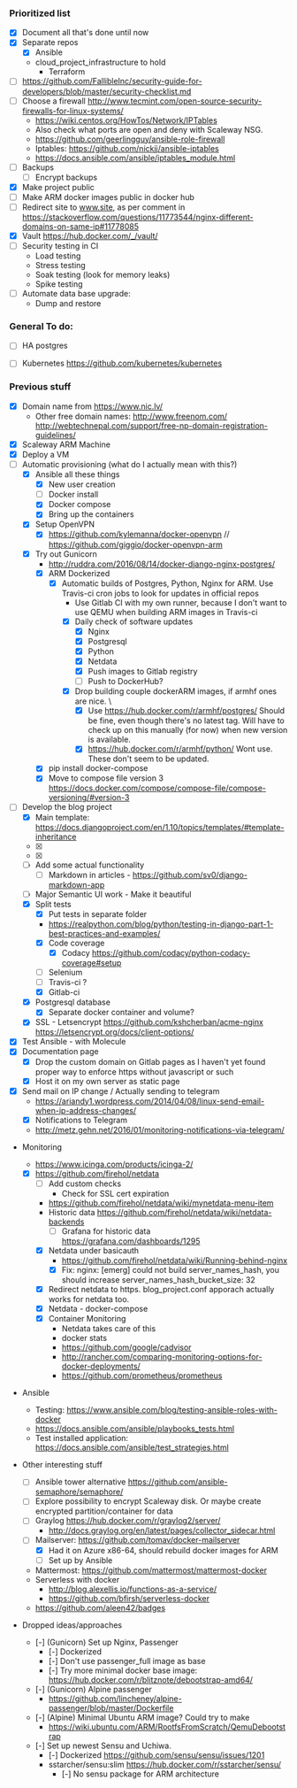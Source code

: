 ### Prioritized list
- [x] Document all that's done until now
- [x] Separate repos
  - [x] Ansible
  - cloud_project_infrastructure to hold
    - Terraform
- [ ] https://github.com/FallibleInc/security-guide-for-developers/blob/master/security-checklist.md
- [ ] Choose a firewall http://www.tecmint.com/open-source-security-firewalls-for-linux-systems/
  - https://wiki.centos.org/HowTos/Network/IPTables
  - Also check what ports are open and deny with Scaleway NSG.
  - https://github.com/geerlingguy/ansible-role-firewall
  - Iptables: https://github.com/nickjj/ansible-iptables
  - https://docs.ansible.com/ansible/iptables_module.html
- [ ] Backups
  - [ ] Encrypt backups
- [x] Make project public
- [ ] Make ARM docker images public in docker hub
- [ ] Redirect site to www.site, as per comment in https://stackoverflow.com/questions/11773544/nginx-different-domains-on-same-ip#11778085
- [x] Vault https://hub.docker.com/_/vault/
- [ ] Security testing in CI
  - Load testing
  - Stress testing
  - Soak testing (look for memory leaks)
  - Spike testing
- [ ] Automate data base upgrade:
  - Dump and restore

### General To do:
- [ ] HA postgres
- [ ] Kubernetes https://github.com/kubernetes/kubernetes


### Previous stuff
- [x] Domain name from https://www.nic.lv/
  - Other free domain names: http://www.freenom.com/ http://webtechnepal.com/support/free-np-domain-registration-guidelines/
- [x] Scaleway ARM Machine
- [x] Deploy a VM
- [ ] Automatic provisioning (what do I actually mean with this?)
  - [x] Ansible all these things
    - [x] New user creation
    - [ ] Docker install
    - [x] Docker compose
    - [x] Bring up the containers  
  - [x] Setup OpenVPN
    - [x] https://github.com/kylemanna/docker-openvpn // https://github.com/giggio/docker-openvpn-arm
  - [x] Try out Gunicorn
    - http://ruddra.com/2016/08/14/docker-django-nginx-postgres/
    - [x] ARM Dockerized
      - [x] Automatic builds of Postgres, Python, Nginx for ARM. Use Travis-ci cron jobs to look for updates in official repos
        - Use Gitlab CI with my own runner, because I don't want to use QEMU when building ARM images in Travis-ci
        - [x] Daily check of software updates
          - [x] Nginx
          - [x] Postgresql
          - [x] Python
          - [x] Netdata
          - [x] Push images to Gitlab registry
          - [ ] Push to DockerHub?
        - [x] Drop building couple dockerARM images, if armhf ones are nice. \
          - [x] Use https://hub.docker.com/r/armhf/postgres/ Should be fine, even though there's no latest tag. Will have to check up on this manually (for now) when new version is available.
          - [x] https://hub.docker.com/r/armhf/python/ Wont use. These don't seem to be updated.
    - [x] pip install docker-compose
    - [x] Move to compose file version 3 https://docs.docker.com/compose/compose-file/compose-versioning/#version-3
- [ ] Develop the blog project
  - [x] Main template: https://docs.djangoproject.com/en/1.10/topics/templates/#template-inheritance
  - [x] <link rel="stylesheet" href="https://cdn.jsdelivr.net/semantic-ui/2.2.6/semantic.min.css">
  - [x] <script src="https://cdn.jsdelivr.net/semantic-ui/2.2.6/semantic.min.js"></script>
  - [ ] Add some actual functionality
    - [ ] Markdown in articles - https://github.com/sv0/django-markdown-app
  - [ ] Major Semantic UI work - Make it beautiful
  - [x] Split tests
    - [x] Put tests in separate folder
    - https://realpython.com/blog/python/testing-in-django-part-1-best-practices-and-examples/
    - [x] Code coverage
      - [x] Codacy https://github.com/codacy/python-codacy-coverage#setup
    - [ ] Selenium
    - [ ] Travis-ci ?
    - [x] Gitlab-ci
  - [x] Postgresql database
    - [x] Separate docker container and volume?
  - [x] SSL - Letsencrypt https://github.com/kshcherban/acme-nginx https://letsencrypt.org/docs/client-options/

- [x] Test Ansible - with Molecule
- [x] Documentation page
  - [x] Drop the custom domain on Gitlab pages as I haven't yet found proper way to enforce https without javascript or such
  - [x] Host it on my own server as static page
- [x] Send mail on IP change / Actually sending to telegram
  - https://ariandy1.wordpress.com/2014/04/08/linux-send-email-when-ip-address-changes/
  - [x] Notifications to Telegram
  - http://metz.gehn.net/2016/01/monitoring-notifications-via-telegram/

- Monitoring
  - https://www.icinga.com/products/icinga-2/
  - [x] https://github.com/firehol/netdata
    - [ ] Add custom checks
      - Check for SSL cert expiration
    - https://github.com/firehol/netdata/wiki/mynetdata-menu-item
    - Historic data https://github.com/firehol/netdata/wiki/netdata-backends
      - [ ] Grafana for historic data https://grafana.com/dashboards/1295
    - [x] Netdata under basicauth
      - https://github.com/firehol/netdata/wiki/Running-behind-nginx
      - [x] Fix: nginx: [emerg] could not build server_names_hash, you should increase server_names_hash_bucket_size: 32
    - [x] Redirect netdata to https. blog_project.conf apporach actually works for netdata too.
    - [x] Netdata - docker-compose
    - [x] Container Monitoring
      - Netdata takes care of this
      - docker stats
      - https://github.com/google/cadvisor
      - http://rancher.com/comparing-monitoring-options-for-docker-deployments/
      - https://github.com/prometheus/prometheus

- Ansible
  - Testing: https://www.ansible.com/blog/testing-ansible-roles-with-docker
  - https://docs.ansible.com/ansible/playbooks_tests.html
  - Test installed application: https://docs.ansible.com/ansible/test_strategies.html

- Other interesting stuff
  - [ ] Ansible tower alternative https://github.com/ansible-semaphore/semaphore/
  - [ ] Explore possibility to encrypt Scaleway disk. Or maybe create encrypted partition/container for data
  - [ ] Graylog https://hub.docker.com/r/graylog2/server/
    - http://docs.graylog.org/en/latest/pages/collector_sidecar.html
  - [ ] Mailserver: https://github.com/tomav/docker-mailserver
    - [x] Had it on Azure x86-64, should rebuild docker images for ARM
    - [ ] Set up by Ansible
  - Mattermost: https://github.com/mattermost/mattermost-docker
  - Serverless with docker
    - http://blog.alexellis.io/functions-as-a-service/
    - https://github.com/bfirsh/serverless-docker
  - https://github.com/aleen42/badges

- Dropped ideas/approaches
  - [-] (Gunicorn) Set up Nginx, Passenger
    - [-] Dockerized
    - [-] Don't use passenger_full image as base
    - [-] Try more minimal docker base image: https://hub.docker.com/r/blitznote/debootstrap-amd64/
  - [-] (Gunicorn) Alpine passenger
    - https://github.com/lincheney/alpine-passenger/blob/master/Dockerfile
  - [-] (Alpine) Minimal Ubuntu ARM image? Could try to make
    - https://wiki.ubuntu.com/ARM/RootfsFromScratch/QemuDebootstrap
  - [-] Set up newest Sensu and Uchiwa.
    - [-] Dockerized https://github.com/sensu/sensu/issues/1201
    - sstarcher/sensu:slim https://hub.docker.com/r/sstarcher/sensu/
      - [-] No sensu package for ARM architecture